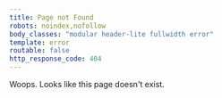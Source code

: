 ```yaml
---
title: Page not Found
robots: noindex,nofollow
body_classes: "modular header-lite fullwidth error"
template: error
routable: false
http_response_code: 404
---
```

Woops. Looks like this page doesn't exist.
